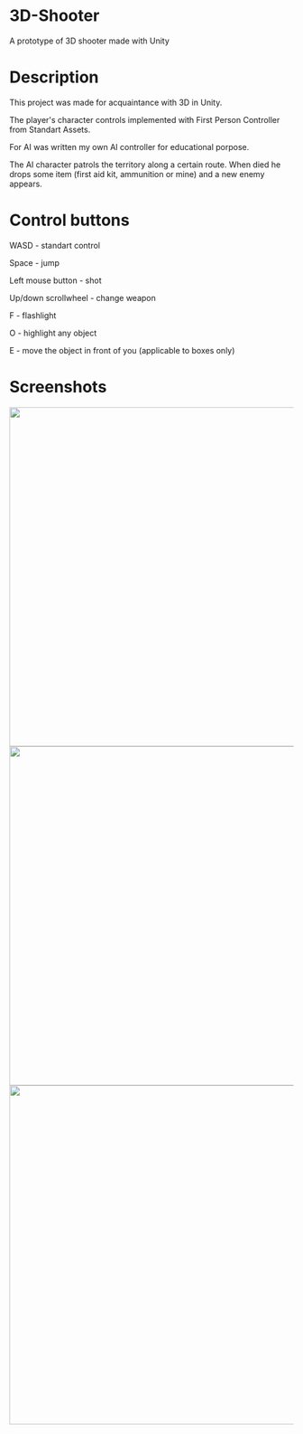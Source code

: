 # 3D-Shooter
A prototype of 3D shooter made with Unity
# Description
This project was made for acquaintance with 3D in Unity. 

The player's character controls implemented with First Person Controller from Standart Assets.

For AI was written my own AI controller for educational porpose.

The AI character patrols the territory along a certain route. When died he drops some item (first aid kit, ammunition or mine) and a new enemy appears.
# Control buttons
WASD - standart control

Space - jump

Left mouse button - shot

Up/down scrollwheel - change weapon

F - flashlight

O - highlight any object

E - move the object in front of you (applicable to boxes only)
# Screenshots
<Image src="images/Screenshot 1.jpg" width="600">
<Image src="images/Screenshot 2.jpg" width="600">
<Image src="images/Screenshot 3.jpg" width="600">
